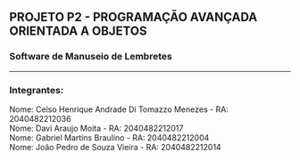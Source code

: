 ## PROJETO P2 - PROGRAMAÇÃO AVANÇADA ORIENTADA A OBJETOS
 
### Software de Manuseio de Lembretes
 
<hr>
 
### Integrantes:
 
Nome: Celso Henrique Andrade Di Tomazzo Menezes - RA: 2040482212036
<br>
Nome: Davi Araujo Moita - RA: 2040482212017
<br>
Nome: Gabriel Martins Braulino - RA: 2040482212004
<br>
Nome: João Pedro de Souza Vieira - RA: 2040482212014